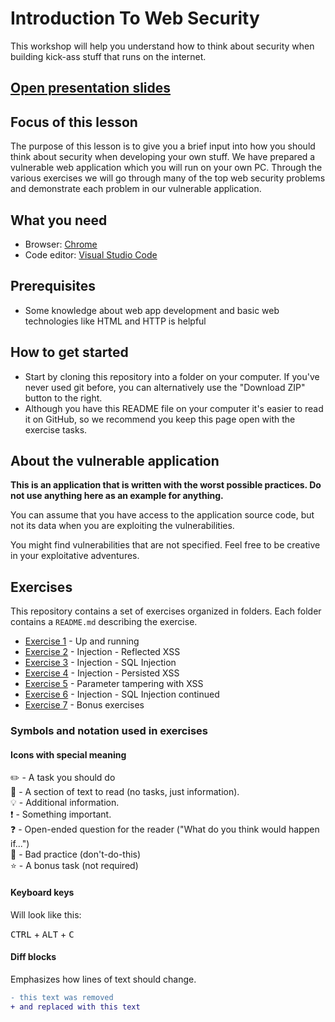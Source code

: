# Introduction To Web Security

This workshop will help you understand how to think about security when building kick-ass stuff that runs on the internet.

## [Open presentation slides](https://docs.google.com/presentation/d/1sr57tc-S3MWGlVrOaFHb-B6xvlHeeF9-Ijt2GEw6N24/edit?usp=sharing)

## Focus of this lesson

The purpose of this lesson is to give you a brief input into how you should think about security when developing your own stuff. We have prepared a vulnerable web application which you will run on your own PC. Through the various exercises we will go through many of the top web security problems and demonstrate each problem in our vulnerable application.

## What you need

- Browser: [Chrome](https://www.google.com/chrome)
- Code editor: [Visual Studio Code](https://code.visualstudio.com)

## Prerequisites

- Some knowledge about web app development and basic web technologies like HTML and HTTP is helpful

## How to get started

- Start by cloning this repository into a folder on your computer. If you've never used git before, you can alternatively use the "Download ZIP" button to the right.
- Although you have this README file on your computer it's easier to read it on GitHub, so we recommend you keep this page open with the exercise tasks.

## About the vulnerable application

**This is an application that is written with the worst possible practices. Do not use anything here as an example for anything.**

You can assume that you have access to the application source code, but not its data when you are exploiting the vulnerabilities.

You might find vulnerabilities that are not specified. Feel free to be creative in your exploitative adventures.

## Exercises

This repository contains a set of exercises organized in folders. Each folder contains a `README.md` describing the exercise.

- [Exercise 1](exercise-1/) - Up and running
- [Exercise 2](exercise-2/) - Injection - Reflected XSS
- [Exercise 3](exercise-3/) - Injection - SQL Injection
- [Exercise 4](exercise-4/) - Injection - Persisted XSS
- [Exercise 5](exercise-5/) - Parameter tampering with XSS
- [Exercise 6](exercise-6/) - Injection - SQL Injection continued
- [Exercise 7](exercise-7/) - Bonus exercises

### Symbols and notation used in exercises

#### Icons with special meaning

:pencil2: - A task you should do  
:book: - A section of text to read (no tasks, just information).  
:bulb: - Additional information.  
:exclamation: - Something important.  
:question: - Open-ended question for the reader ("What do you think would happen if...")  
:poop: - Bad practice (don't-do-this)  
:star: - A bonus task (not required)  

#### Keyboard keys

Will look like this:

<kbd>CTRL</kbd> + <kbd>ALT</kbd> + <kbd>C</kbd>

#### Diff blocks

Emphasizes how lines of text should change.

```diff
- this text was removed
+ and replaced with this text

